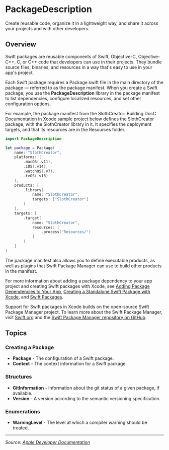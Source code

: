 # PackageDescription

Create reusable code, organize it in a lightweight way, and share it across your projects and with other developers.

## Overview

Swift packages are reusable components of Swift, Objective-C, Objective-C++, C, or C++ code that developers can use in their projects. They bundle source files, binaries, and resources in a way that's easy to use in your app's project.

Each Swift package requires a Package.swift file in the main directory of the package — referred to as the package manifest. When you create a Swift package, you use the **PackageDescription** library in the package manifest to list dependencies, configure localized resources, and set other configuration options.

For example, the package manifest from the SlothCreator: Building DocC Documentation in Xcode sample project below defines the SlothCreator package, with the SlothCreator library in it. It specifies the deployment targets, and that its resources are in the Resources folder.

```swift
import PackageDescription

let package = Package(
    name: "SlothCreator",
    platforms: [
        .macOS(.v11),
        .iOS(.v14),
        .watchOS(.v7),
        .tvOS(.v13)
    ],
    products: [
        .library(
            name: "SlothCreator",
            targets: ["SlothCreator"]
        )
    ],
    targets: [
        .target(
            name: "SlothCreator",
            resources: [
                .process("Resources/")
            ]
        )
    ]
)
```

The package manifest also allows you to define executable products, as well as plugins that Swift Package Manager can use to build other products in the manifest.

For more information about adding a package dependency to your app project and creating Swift packages with Xcode, see [Adding Package Dependencies to Your App](https://developer.apple.com/documentation/xcode/adding-package-dependencies-to-your-app), [Creating a Standalone Swift Package with Xcode](https://developer.apple.com/documentation/xcode/creating_a_standalone_swift_package_with_xcode), and [Swift Packages](https://developer.apple.com/documentation/swift-packages).

Support for Swift packages in Xcode builds on the open-source Swift Package Manager project. To learn more about the Swift Package Manager, visit [Swift.org](https://swift.org/) and the [Swift Package Manager repository on GitHub](https://github.com/apple/swift-package-manager).

## Topics

### Creating a Package
- **Package** - The configuration of a Swift package.
- **Context** - The context information for a Swift package.

### Structures
- **GitInformation** - Information about the git status of a given package, if available.
- **Version** - A version according to the semantic versioning specification.

### Enumerations
- **WarningLevel** - The level at which a compiler warning should be treated.

---

*Source: [Apple Developer Documentation](https://developer.apple.com/documentation/PackageDescription)*